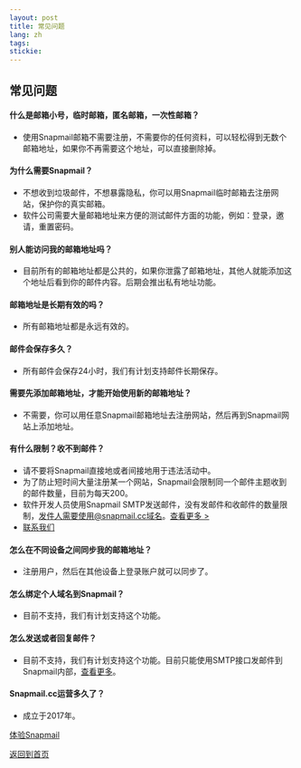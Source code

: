 ```yaml
---
layout: post
title: 常见问题
lang: zh
tags: 
stickie: 
---
```


## 常见问题

#### 什么是邮箱小号，临时邮箱，匿名邮箱，一次性邮箱？
+ 使用Snapmail邮箱不需要注册，不需要你的任何资料，可以轻松得到无数个邮箱地址，如果你不再需要这个地址，可以直接删除掉。

#### 为什么需要Snapmail？
+ 不想收到垃圾邮件，不想暴露隐私，你可以用Snapmail临时邮箱去注册网站，保护你的真实邮箱。
+ 软件公司需要大量邮箱地址来方便的测试邮件方面的功能，例如：登录，邀请，重置密码。

#### 别人能访问我的邮箱地址吗？
+ 目前所有的邮箱地址都是公共的，如果你泄露了邮箱地址，其他人就能添加这个地址后看到你的邮件内容。后期会推出私有地址功能。

#### 邮箱地址是长期有效的吗？
+ 所有邮箱地址都是永远有效的。

#### 邮件会保存多久？
+ 所有邮件会保存24小时，我们有计划支持邮件长期保存。

#### 需要先添加邮箱地址，才能开始使用新的邮箱地址？
+ 不需要，你可以用任意Snapmail邮箱地址去注册网站，然后再到Snapmail网站上添加地址。

#### 有什么限制？收不到邮件？
+ 请不要将Snapmail直接地或者间接地用于违法活动中。
+ 为了防止短时间大量注册某一个网站，Snapmail会限制同一个邮件主题收到的邮件数量，目前为每天200。
+ 软件开发人员使用Snapmail SMTP发送邮件，没有发邮件和收邮件的数量限制，发件人需要使用@snapmail.cc域名。<a target='_blank' href="https://www.snapmail.cc/blog/zh/2019/11/30/snapmail-smtp.html">查看更多 ></a>
+ <a target="_blank" href="https://www.snapmail.cc/blog/zh/support.html"> 联系我们 </a>

#### 怎么在不同设备之间同步我的邮箱地址？
+ 注册用户，然后在其他设备上登录账户就可以同步了。

#### 怎么绑定个人域名到Snapmail？
+ 目前不支持，我们有计划支持这个功能。

#### 怎么发送或者回复邮件？
+ 目前不支持，我们有计划支持这个功能。目前只能使用SMTP接口发邮件到Snapmail内部，<a target='_blank' href="https://www.snapmail.cc/blog/zh/2019/11/30/snapmail-smtp.html">查看更多</a>。

#### Snapmail.cc运营多久了？
+ 成立于2017年。


<a target="_blank" href="https://www.snapmail.cc"><i class="fa fa-envelope a"></i> 体验Snapmail </a>

<a href="https://www.snapmail.cc/blog/"><i class="fa fa-arrow-circle-left"></i> 返回到首页 </a>